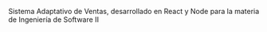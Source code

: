 Sistema Adaptativo de Ventas, desarrollado en React y Node para la materia de Ingeniería de Software II
